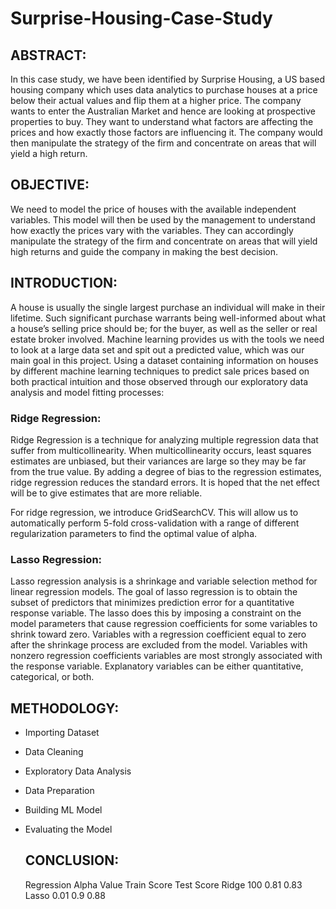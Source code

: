 # Surprise-Housing-Case-Study

## ABSTRACT:
In this case study, we have been identified by Surprise Housing, a US based housing company which uses data analytics to purchase houses at a price below their actual values and flip them at a higher price. The company wants to enter the Australian Market and hence are looking at prospective properties to buy. They want to understand what factors are affecting the prices and how exactly those factors are influencing it. The company would then manipulate the strategy of the firm and concentrate on areas that will yield a high return.

## OBJECTIVE: 
We need to model the price of houses with the available independent variables. This model will then be used by the management to understand how exactly the prices vary with the variables. They can accordingly manipulate the strategy of the firm and concentrate on areas that will yield high returns and guide the company in making the best decision.

## INTRODUCTION:
A house is usually the single largest purchase an individual will make in their lifetime. Such significant purchase warrants being well-informed about what a house’s selling price should be; for the buyer, as well as the seller or real estate broker involved. Machine learning provides us with the tools we need to look at a large data set and spit out a predicted value, which was our main goal in this project. Using a dataset containing information on houses by different machine learning techniques to predict sale prices based on both practical intuition and those observed through our exploratory data analysis and model fitting processes:

### Ridge Regression: 
Ridge Regression is a technique for analyzing multiple regression data that suffer from multicollinearity. When multicollinearity occurs, least squares estimates are unbiased, but their variances are large so they may be far from the true value. By adding a degree of bias to the regression estimates, ridge regression reduces the standard errors. It is hoped that the net effect will be to give estimates that are more reliable. 

For ridge regression, we introduce GridSearchCV. This will allow us to automatically perform 5-fold cross-validation with a range of different regularization parameters to find the optimal value of alpha. 

### Lasso Regression: 
Lasso regression analysis is a shrinkage and variable selection method for linear regression models. The goal of lasso regression is to obtain the subset of predictors that minimizes prediction error for a quantitative response variable. The lasso does this by imposing a constraint on the model parameters that cause regression coefficients for some variables to shrink toward zero. Variables with a regression coefficient equal to zero after the shrinkage process are excluded from the model. Variables with nonzero regression coefficients variables are most strongly associated with the response variable. Explanatory variables can be either quantitative, categorical, or both. 

## METHODOLOGY: 
- Importing Dataset
- Data Cleaning
- Exploratory Data Analysis
- Data Preparation
- Building ML Model
- Evaluating the Model

  ## CONCLUSION:
  Regression	Alpha Value	  Train Score	  Test Score
  Ridge        	100	           0.81	         0.83
  Lasso       	0.01       	   0.9       	   0.88
